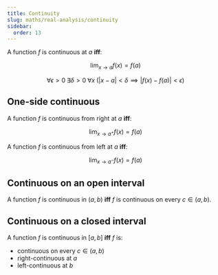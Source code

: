 ```yaml
---
title: Continuity
slug: maths/real-analysis/continuity
sidebar:
  order: 13
---
```


A function $f$ is continuous at $a$ **iff**:

```math
\lim_{x\to a}{f(x)}=f(a)
```

```math
\forall{\epsilon>0}\;
\exists{\delta>0}\;
\forall{x}\;
(|x-a|<\delta\implies{|f(x)-f(a)|<\epsilon})
```

## One-side continuous

A function $f$ is continuous from right at $a$ **iff**:

```math
\lim_{x\to a^{+}}{f(x)}=f(a)
```

A function $f$ is continuous from left at $a$ **iff**:

```math
\lim_{x\to a^{-}}{f(x)}=f(a)
```

## Continuous on an open interval

A function $f$ is continuous in $(a,b)$ **iff** $f$ is continuous on every
$c\in(a,b)$.

## Continuous on a closed interval

A function $f$ is continuous in $[a,b]$ **iff** $f$ is:

- continuous on every $c\in(a,b)$
- right-continuous at $a$
- left-continuous at $b$
